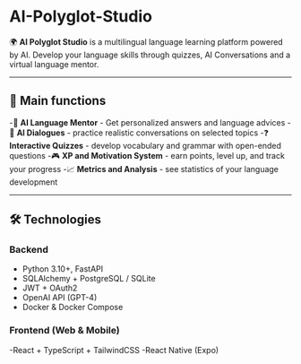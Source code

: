 # AI-Polyglot-Studio

🌍 **AI Polyglot Studio** is a multilingual language learning platform powered by AI. Develop your language skills through quizzes, AI Conversations and a virtual language mentor.

---

## 🚀 Main functions
-🧠 **AI Language Mentor** - Get personalized answers and language advices
-💬 **AI Dialogues** - practice realistic conversations on selected topics
-❓ **Interactive Quizzes** - develop vocabulary and grammar with open-ended questions
-🎮 **XP and Motivation System** - earn points, level up, and track your progress
-📈 **Metrics and Analysis** - see statistics of your language development

---

## 🛠️ Technologies

### Backend
- Python 3.10+, FastAPI
- SQLAlchemy + PostgreSQL / SQLite
- JWT + OAuth2
- OpenAI API (GPT-4)
- Docker & Docker Compose

### Frontend (Web & Mobile)
-React + TypeScript + TailwindCSS
-React Native (Expo)

